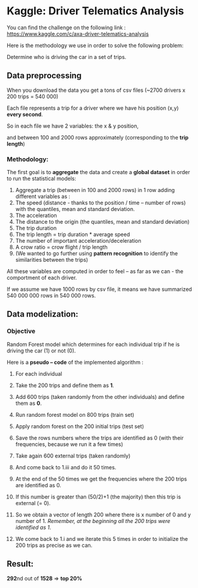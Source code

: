 # Kaggle: Driver Telematics Analysis

You can find the challenge on the following link : https://www.kaggle.com/c/axa-driver-telematics-analysis

Here is the methodology we use in order to solve the following problem: 

Determine who is driving the car in a set of trips.

## Data preprocessing 

When you download the data you get a tons of csv files (~2700 drivers x 200 trips = 540 000)

Each file represents a trip for a driver where we have his position (x,y) **every second**.

So in each file we have 2 variables: 
the x & y position, 

and between 100 and 2000 rows approximately (corresponding to the **trip length**) 

### Methodology: 

The first goal is to **aggregate** the data and create a **global dataset** in order to run the statistical models:

1. Aggregate a trip (between in 100 and 2000 rows) in 1 row adding different variables as : 
  1. The speed (distance - thanks to the position / time – number of rows) with the quantiles, mean and standard deviation.
  2. The acceleration
  3. The distance to the origin (the quantiles, mean and standard deviation)
  4. The trip duration
  5. The trip length = trip duration * average speed
  6. The number of important acceleration/deceleration
  7. A crow ratio  = crow flight / trip length
  8. (We wanted to go further using **pattern recognition** to identify the similarities between the trips) 

All these variables are computed in order to feel – as far as we can - the comportment of each driver.

If we assume we have 1000 rows by csv file, it means we have summarized 540 000 000 rows in 540 000 rows.

## Data modelization:  

### Objective 

Random Forest model which determines for each individual trip if he is driving the car (1) or not (0). 

Here is a **pseudo – code** of the implemented algorithm : 

1. For each individual 
  1. Take the 200 trips and define them as **1**.
  2. Add 600 trips (taken randomly from the other individuals) and define them as **0**.
  3. Run random forest model on 800 trips (train set)
  4. Apply random forest on the 200 initial trips (test set)
  5. Save the rows numbers where the trips are identified as 0 (with their frequencies, because we run it a few times)
  6. Take again 600 external trips (taken randomly)
  7. And come back to 1.iii and do it 50 times.

2. At the end of the 50 times we get the frequencies where the 200 trips are identified as 0.
3. If this number is greater than (50/2)+1 (the majority) then this trip is external (= 0).
4. So we obtain a vector of length 200 where there is x number of 0 and y number of 1. *Remember, at the beginning all the 200 trips were identified as 1*.
5. We come back to 1.i and we iterate this 5 times in order to initialize the 200 trips as precise as we can.

## Result:

**292**nd out of **1528** => **top 20%**

